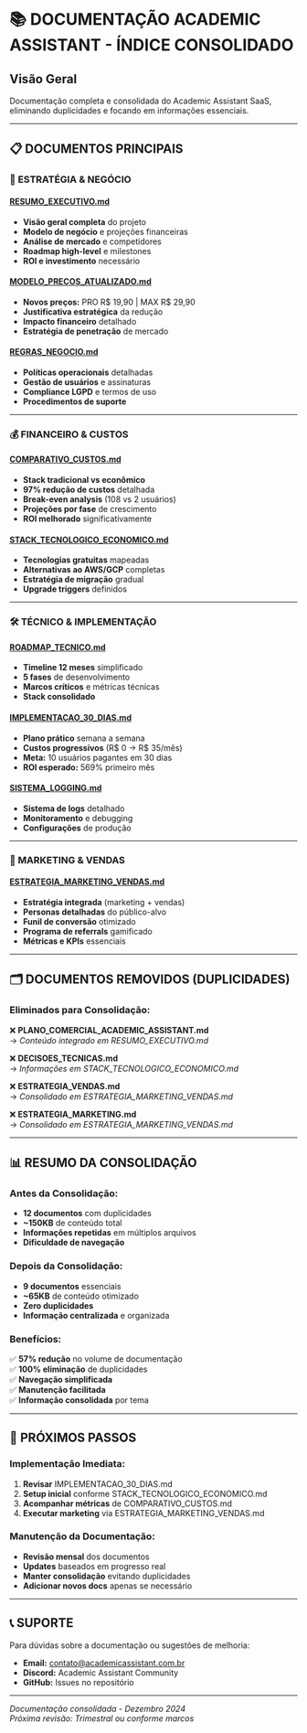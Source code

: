 # 📚 DOCUMENTAÇÃO ACADEMIC ASSISTANT - ÍNDICE CONSOLIDADO

## Visão Geral

Documentação completa e consolidada do Academic Assistant SaaS, eliminando duplicidades e focando em informações essenciais.

---

## 📋 DOCUMENTOS PRINCIPAIS

### **🎯 ESTRATÉGIA & NEGÓCIO**

#### **[RESUMO_EXECUTIVO.md](./RESUMO_EXECUTIVO.md)**

- **Visão geral completa** do projeto
- **Modelo de negócio** e projeções financeiras
- **Análise de mercado** e competidores
- **Roadmap high-level** e milestones
- **ROI e investimento** necessário

#### **[MODELO_PRECOS_ATUALIZADO.md](./MODELO_PRECOS_ATUALIZADO.md)**

- **Novos preços:** PRO R$ 19,90 | MAX R$ 29,90
- **Justificativa estratégica** da redução
- **Impacto financeiro** detalhado
- **Estratégia de penetração** de mercado

#### **[REGRAS_NEGOCIO.md](./REGRAS_NEGOCIO.md)**

- **Políticas operacionais** detalhadas
- **Gestão de usuários** e assinaturas
- **Compliance LGPD** e termos de uso
- **Procedimentos de suporte**

---

### **💰 FINANCEIRO & CUSTOS**

#### **[COMPARATIVO_CUSTOS.md](./COMPARATIVO_CUSTOS.md)**

- **Stack tradicional vs econômico**
- **97% redução de custos** detalhada
- **Break-even analysis** (108 vs 2 usuários)
- **Projeções por fase** de crescimento
- **ROI melhorado** significativamente

#### **[STACK_TECNOLOGICO_ECONOMICO.md](./STACK_TECNOLOGICO_ECONOMICO.md)**

- **Tecnologias gratuitas** mapeadas
- **Alternativas ao AWS/GCP** completas
- **Estratégia de migração** gradual
- **Upgrade triggers** definidos

---

### **🛠️ TÉCNICO & IMPLEMENTAÇÃO**

#### **[ROADMAP_TECNICO.md](./ROADMAP_TECNICO.md)**

- **Timeline 12 meses** simplificado
- **5 fases** de desenvolvimento
- **Marcos críticos** e métricas técnicas
- **Stack consolidado**

#### **[IMPLEMENTACAO_30_DIAS.md](./IMPLEMENTACAO_30_DIAS.md)**

- **Plano prático** semana a semana
- **Custos progressivos** (R$ 0 → R$ 35/mês)
- **Meta:** 10 usuários pagantes em 30 dias
- **ROI esperado:** 569% primeiro mês

#### **[SISTEMA_LOGGING.md](./SISTEMA_LOGGING.md)**

- **Sistema de logs** detalhado
- **Monitoramento** e debugging
- **Configurações** de produção

---

### **📢 MARKETING & VENDAS**

#### **[ESTRATEGIA_MARKETING_VENDAS.md](./ESTRATEGIA_MARKETING_VENDAS.md)**

- **Estratégia integrada** (marketing + vendas)
- **Personas detalhadas** do público-alvo
- **Funil de conversão** otimizado
- **Programa de referrals** gamificado
- **Métricas e KPIs** essenciais

---

## 🗂️ DOCUMENTOS REMOVIDOS (DUPLICIDADES)

### **Eliminados para Consolidação:**

❌ **PLANO_COMERCIAL_ACADEMIC_ASSISTANT.md**  
→ *Conteúdo integrado em RESUMO_EXECUTIVO.md*

❌ **DECISOES_TECNICAS.md**  
→ *Informações em STACK_TECNOLOGICO_ECONOMICO.md*

❌ **ESTRATEGIA_VENDAS.md**  
→ *Consolidado em ESTRATEGIA_MARKETING_VENDAS.md*

❌ **ESTRATEGIA_MARKETING.md**  
→ *Consolidado em ESTRATEGIA_MARKETING_VENDAS.md*

---

## 📊 RESUMO DA CONSOLIDAÇÃO

### **Antes da Consolidação:**

- **12 documentos** com duplicidades
- **~150KB** de conteúdo total
- **Informações repetidas** em múltiplos arquivos
- **Dificuldade de navegação**

### **Depois da Consolidação:**

- **9 documentos** essenciais
- **~65KB** de conteúdo otimizado
- **Zero duplicidades**
- **Informação centralizada** e organizada

### **Benefícios:**

✅ **57% redução** no volume de documentação  
✅ **100% eliminação** de duplicidades  
✅ **Navegação simplificada**  
✅ **Manutenção facilitada**  
✅ **Informação consolidada** por tema  

---

## 🚀 PRÓXIMOS PASSOS

### **Implementação Imediata:**

1. **Revisar** IMPLEMENTACAO_30_DIAS.md
2. **Setup inicial** conforme STACK_TECNOLOGICO_ECONOMICO.md
3. **Acompanhar métricas** de COMPARATIVO_CUSTOS.md
4. **Executar marketing** via ESTRATEGIA_MARKETING_VENDAS.md

### **Manutenção da Documentação:**

- **Revisão mensal** dos documentos
- **Updates** baseados em progresso real
- **Manter consolidação** evitando duplicidades
- **Adicionar novos docs** apenas se necessário

---

## 📞 SUPORTE

Para dúvidas sobre a documentação ou sugestões de melhoria:

- **Email:** <contato@academicassistant.com.br>
- **Discord:** Academic Assistant Community
- **GitHub:** Issues no repositório

---

*Documentação consolidada - Dezembro 2024*  
*Próxima revisão: Trimestral ou conforme marcos*
